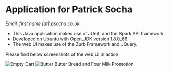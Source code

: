 Application for Patrick Socha
==========================================
*Email: first name [at] psocha.co.uk*



- This Java application makes use of JUnit, and the Spark API framework.
- Developed on Ubuntu with Open_JDK version 1.8.0_66.
- The web UI makes use of the Zurb Framework and JQuery.


Please find below screenshots of the web UI in action:

![Empty Cart](https://i.imgur.com/Npx6Vo1.png)
![Butter Butter Bread and Four Milk Promotion](https://i.imgur.com/smutIRw.png)

